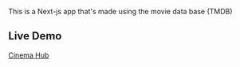 This is a Next-js app that's made using the movie data base (TMDB) 

## Live Demo

[Cinema Hub](https://next-js-cinema-hub.vercel.app/)

